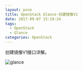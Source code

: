 ```yaml
---
layout: pose
title: OpenStack Glance-创建镜像V1
date: 2017-09-07 15:19:24
tags:
  - OpenStack
  - Glance
categories: OpenStack
---
```

创建镜像V1接口详解。
<!-- more -->
![glance](/images/OpenStack--Glance3.png)
